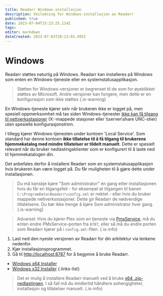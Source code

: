 ```yaml
---
title: Readarr Windows-installasjon
description: Veiledning for Windows-installasjon av Readarr
published: true
date: 2023-07-04T15:23:25.114Z
tags: 
editor: markdown
dateCreated: 2023-07-03T20:13:03.495Z
---
```


# Windows

Readarr støttes naturlig på Windows. Readarr kan installeres på Windows som enten en Windows-tjeneste eller en systemstatusapplikasjon.
> Støtten for Windows-versjoner er begrenset til de som for øyeblikket støttes av Microsoft. Andre versjoner kan fungere, men dette er en konfigurasjon som ikke støttes
{.is-warning}

En Windows-tjeneste kjører selv når brukeren ikke er logget på, men spesiell oppmerksomhet må tas siden Windows-tjenester [ikke kan få tilgang til nettverksstasjoner](https://learn.microsoft.com/en-us/windows/win32/services/services-and-redirected-drives) (X:\-mappede stasjoner eller \\\server\share UNC-stier) uten spesielle konfigurasjonstrinn.

I tillegg kjører Windows-tjenesten under kontoen 'Local Service'. Som standard har denne kontoen **ikke tillatelse til å få tilgang til brukerens hjemmekatalog med mindre tillatelser er tildelt manuelt**. Dette er spesielt relevant når du bruker nedlastingsklienter som er konfigurert til å laste ned til hjemmekatalogen din.

Det anbefales derfor å installere Readarr som en systemstatusapplikasjon hvis brukeren kan være logget på. Du får muligheten til å gjøre dette under installasjonen.

> Du må kanskje kjøre "Som administrator" én gang etter installasjonen hvis du får en tilgangsfeil - for eksempel at tilgangen til banen `C:\ProgramData\Readarr\config.xml` er nektet - eller hvis du bruker mappede nettverksstasjoner. Dette gir Readarr de nødvendige tillatelsene. Du bør ikke trenge å kjøre Som administrator hver gang.
{.is-warning}

> Advarsel: Hvis du kjører Plex som en tjeneste via [PmsService](https://github.com/cjmurph/PmsService), må du enten endre PMsService-porten fra `8787`, eller så må du endre porten som Readarr kjører på i `config.xml`-filen.
{.is-info}

1. Last ned den nyeste versjonen av Readarr for din arkitektur via lenkene nedenfor.
1. Kjør installasjonsprogrammet.
1. Gå til <http://localhost:8787> for å begynne å bruke Readarr.

- [Windows x64 Installer](https://readarr.servarr.com/v1/update/develop/updatefile?os=windows&runtime=netcore&arch=x64&installer=true)
- [Windows x32 Installer](https://readarr.servarr.com/v1/update/develop/updatefile?os=windows&runtime=netcore&arch=x86&installer=true)
{.links-list}

> Det er mulig å installere Readarr manuelt ved å bruke [x64 .zip-nedlastingen](https://readarr.servarr.com/v1/update/develop/updatefile?os=windows&runtime=netcore&arch=x64). I så fall må du imidlertid håndtere avhengigheter, installasjon og tillatelser manuelt.
{.is-info}